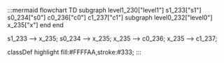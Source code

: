 :::mermaid
flowchart TD
  subgraph level1_230["level1"]
    s1_233["s1"]
    s0_234["s0"]
    c0_236["c0"]
    c1_237["c1"]
    subgraph level0_232["level0"]
      x_235["x"]
    end
  end

  s1_233 --> x_235;
  s0_234 --> x_235;
  x_235 --> c0_236;
  x_235 --> c1_237;

  classDef highlight fill:#FFFFAA,stroke:#333;
:::